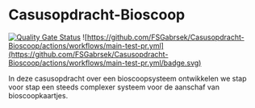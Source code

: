 # Casusopdracht-Bioscoop
[![Quality Gate Status](https://sonarcloud.io/api/project_badges/measure?project=FSGabrsek_Casusopdracht-Bioscoop&metric=alert_status)](https://sonarcloud.io/summary/new_code?id=FSGabrsek_Casusopdracht-Bioscoop) ![https://github.com/FSGabrsek/Casusopdracht-Bioscoop/actions/workflows/main-test-pr.yml](https://github.com/FSGabrsek/Casusopdracht-Bioscoop/actions/workflows/main-test-pr.yml/badge.svg)

In deze casusopdracht over een bioscoopsysteem ontwikkelen we stap voor stap een steeds complexer systeem voor de aanschaf van bioscoopkaartjes.
